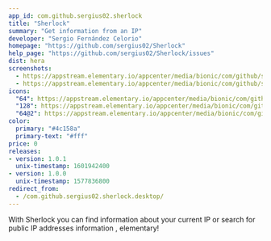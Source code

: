 ```yaml
---
app_id: com.github.sergius02.sherlock
title: "Sherlock"
summary: "Get information from an IP"
developer: "Sergio Fernández Celorio"
homepage: "https://github.com/sergius02/Sherlock"
help_page: "https://github.com/sergius02/Sherlock/issues"
dist: hera
screenshots:
  - https://appstream.elementary.io/appcenter/media/bionic/com/github/sergius02.sherlock/16A49B6E2E04709BCC2DF9F63F9F5E58/screenshots/image-1_orig.png
  - https://appstream.elementary.io/appcenter/media/bionic/com/github/sergius02.sherlock/16A49B6E2E04709BCC2DF9F63F9F5E58/screenshots/image-2_orig.png
icons:
  "64": https://appstream.elementary.io/appcenter/media/bionic/com/github/sergius02.sherlock/16A49B6E2E04709BCC2DF9F63F9F5E58/icons/64x64/com.github.sergius02.sherlock_com.github.sergius02.sherlock.png
  "128": https://appstream.elementary.io/appcenter/media/bionic/com/github/sergius02.sherlock/16A49B6E2E04709BCC2DF9F63F9F5E58/icons/128x128/com.github.sergius02.sherlock_com.github.sergius02.sherlock.png
  "64@2": https://appstream.elementary.io/appcenter/media/bionic/com/github/sergius02.sherlock/16A49B6E2E04709BCC2DF9F63F9F5E58/icons/64x64@2/com.github.sergius02.sherlock_com.github.sergius02.sherlock.png
color:
  primary: "#4c158a"
  primary-text: "#fff"
price: 0
releases:
- version: 1.0.1
  unix-timestamp: 1601942400
- version: 1.0.0
  unix-timestamp: 1577836800
redirect_from:
  - /com.github.sergius02.sherlock.desktop/
---
```


<p>With Sherlock you can find information about your current IP or search for public IP addresses information , elementary!</p>